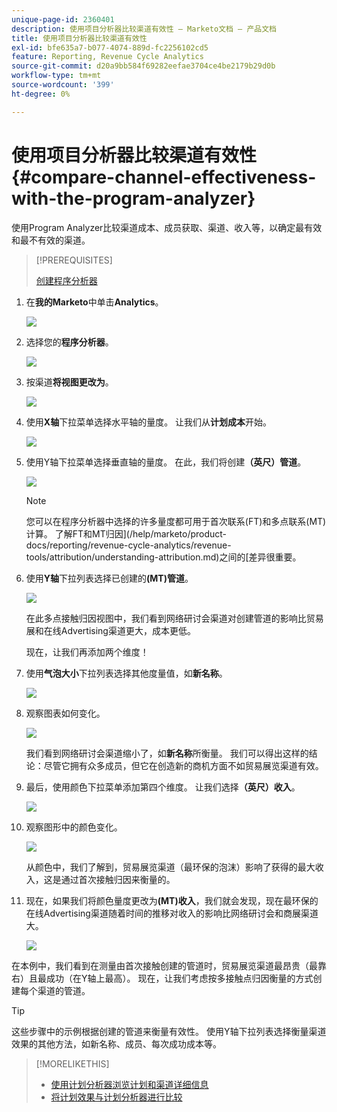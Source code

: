 ```yaml
---
unique-page-id: 2360401
description: 使用项目分析器比较渠道有效性 — Marketo文档 — 产品文档
title: 使用项目分析器比较渠道有效性
exl-id: bfe635a7-b077-4074-889d-fc2256102cd5
feature: Reporting, Revenue Cycle Analytics
source-git-commit: d20a9bb584f69282eefae3704ce4be2179b29d0b
workflow-type: tm+mt
source-wordcount: '399'
ht-degree: 0%

---
```


# 使用项目分析器比较渠道有效性 {#compare-channel-effectiveness-with-the-program-analyzer}

使用Program Analyzer比较渠道成本、成员获取、渠道、收入等，以确定最有效和最不有效的渠道。

>[!PREREQUISITES]
>
>[创建程序分析器](/help/marketo/product-docs/reporting/revenue-cycle-analytics/program-analytics/create-a-program-analyzer.md)

1. 在&#x200B;**我的Marketo**&#x200B;中单击&#x200B;**Analytics**。

   ![](assets/image2014-9-17-18-3a36-3a13.png)

1. 选择您的&#x200B;**程序分析器**。

   ![](assets/image2014-9-17-18-3a36-3a40.png)

1. 按渠道&#x200B;**将视图更改为**。

   ![](assets/image2014-9-17-18-3a36-3a59.png)

1. 使用&#x200B;**X轴**&#x200B;下拉菜单选择水平轴的量度。 让我们从&#x200B;**计划成本**&#x200B;开始。

   ![](assets/image2014-9-17-18-3a37-3a7.png)

1. 使用Y轴下拉菜单选择垂直轴的量度。 在此，我们将创建&#x200B;**（英尺）管道**。

   ![](assets/image2014-9-17-18-3a37-3a50.png)

   >[!NOTE]
   >
   >您可以在程序分析器中选择的许多量度都可用于首次联系(FT)和多点联系(MT)计算。 了解FT和MT归因](/help/marketo/product-docs/reporting/revenue-cycle-analytics/revenue-tools/attribution/understanding-attribution.md)之间的[差异很重要。

1. 使用&#x200B;**Y轴**&#x200B;下拉列表选择已创建的&#x200B;**(MT)管道**。

   ![](assets/image2014-9-17-18-3a39-3a5.png)

   在此多点接触归因视图中，我们看到网络研讨会渠道对创建管道的影响比贸易展和在线Advertising渠道更大，成本更低。

   现在，让我们再添加两个维度！

1. 使用&#x200B;**气泡大小**&#x200B;下拉列表选择其他度量值，如&#x200B;**新名称**。

   ![](assets/image2014-9-17-18-3a39-3a36.png)

1. 观察图表如何变化。

   ![](assets/image2014-9-17-18-3a39-3a55.png)

   我们看到网络研讨会渠道缩小了，如&#x200B;**新名称**&#x200B;所衡量。 我们可以得出这样的结论：尽管它拥有众多成员，但它在创造新的商机方面不如贸易展览渠道有效。

1. 最后，使用颜色下拉菜单添加第四个维度。 让我们选择&#x200B;**（英尺）收入**。

   ![](assets/image2014-9-17-18-3a41-3a7.png)

1. 观察图形中的颜色变化。

   ![](assets/image2014-9-17-18-3a41-3a19.png)

   从颜色中，我们了解到，贸易展览渠道（最环保的泡沫）影响了获得的最大收入，这是通过首次接触归因来衡量的。

1. 现在，如果我们将颜色量度更改为&#x200B;**(MT)收入**，我们就会发现，现在最环保的在线Advertising渠道随着时间的推移对收入的影响比网络研讨会和商展渠道大。

   ![](assets/image2014-9-17-18-3a41-3a40.png)

在本例中，我们看到在测量由首次接触创建的管道时，贸易展览渠道最昂贵（最靠右）且最成功（在Y轴上最高）。 现在，让我们考虑按多接触点归因衡量的方式创建每个渠道的管道。

>[!TIP]
>
>这些步骤中的示例根据创建的管道来衡量有效性。 使用Y轴下拉列表选择衡量渠道效果的其他方法，如新名称、成员、每次成功成本等。

>[!MORELIKETHIS]
>
>* [使用计划分析器浏览计划和渠道详细信息](/help/marketo/product-docs/reporting/revenue-cycle-analytics/program-analytics/explore-program-and-channel-details-with-the-program-analyzer.md)
>* [将计划效果与计划分析器进行比较](/help/marketo/product-docs/reporting/revenue-cycle-analytics/program-analytics/compare-program-effectiveness-with-the-program-analyzer.md)
